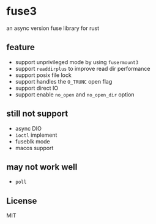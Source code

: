 # fuse3
an async version fuse library for rust

## feature

- support unprivileged mode by using `fusermount3`
- support `readdirplus` to improve read dir performance
- support posix file lock
- support handles the `O_TRUNC` open flag
- support direct IO
- support enable `no_open` and `no_open_dir` option

## still not support
- async DIO
- `ioctl` implement
- fuseblk mode
- macos support

## may not work well
- `poll`

## License

MIT